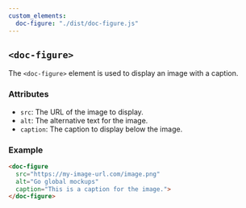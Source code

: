 ```yaml
---
custom_elements:
  doc-figure: "./dist/doc-figure.js"
---
```


## `<doc-figure>`

The `<doc-figure>` element is used to display an image with a caption. 

### Attributes

- `src`: The URL of the image to display.
- `alt`: The alternative text for the image.
- `caption`: The caption to display below the image.

### Example

```html
<doc-figure 
  src="https://my-image-url.com/image.png" 
  alt="Go global mockups" 
  caption="This is a caption for the image.">
</doc-figure>
```

<doc-figure 
  src="https://cdn.jsdelivr.net/gh/opral/monorepo@latest/inlang/documentation/ecosystem/assets/go-global-mockup02.png" 
  alt="Inlang ecosystem" 
  caption="Globalization/localization of software requires adjustments from design to development to translation.">
</doc-figure>